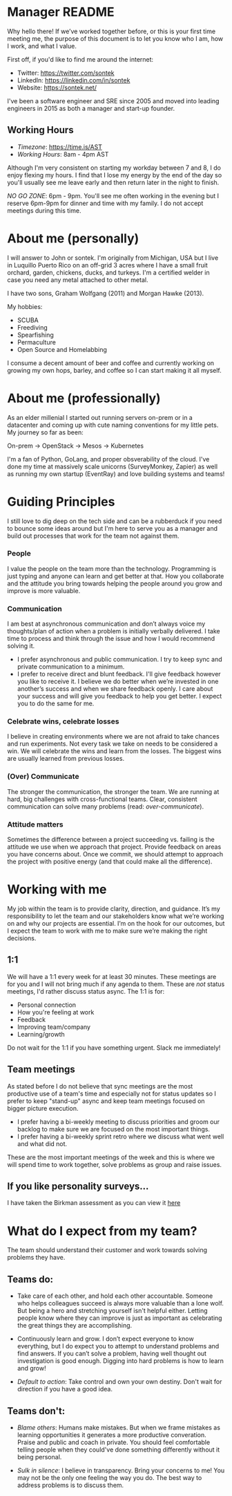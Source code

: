 # Manager README
Why hello there! If we’ve worked together before, or this is your first time
meeting me, the purpose of this document is to let you know who I am, how I
work, and what I value.

First off, if you'd like to find me around the internet:

- Twitter: https://twitter.com/sontek
- LinkedIn: https://linkedin.com/in/sontek
- Website: https://sontek.net/

I've been a software engineer and SRE since 2005 and moved into leading engineers
in 2015 as both a manager and start-up founder.

## Working Hours
- *Timezone*: https://time.is/AST
- *Working Hours*: 8am - 4pm AST 

Although I'm very consistent on starting my workday between 7 and 8, I do enjoy
flexing my hours.  I find that I lose my energy by the end of the day so
you'll usually see me leave early and then return later in the night to finish.

*NO GO ZONE*: 6pm - 9pm.  You'll see me often working in the evening but I reserve
6pm-9pm for dinner and time with my family. I do not accept meetings during this
time.


# About me (personally)
I will answer to John or sontek. I'm originally from Michigan, USA but I live in
Luquillo Puerto Rico on an off-grid 3 acres where I have a small fruit orchard,
garden, chickens, ducks, and turkeys.  I'm a certified welder in case you need
any metal attached to other metal.

I have two sons, Graham Wolfgang (2011) and Morgan Hawke (2013).

My hobbies:

- SCUBA
- Freediving
- Spearfishing
- Permaculture
- Open Source and Homelabbing

I consume a decent amount of beer and coffee and currently working on growing
my own hops, barley, and coffee so I can start making it all myself.


# About me (professionally)
As an elder millenial I started out running servers on-prem or in a datacenter
and coming up with cute naming conventions for my little pets. My journey so
far as been:

On-prem -> OpenStack -> Mesos -> Kubernetes

I'm a fan of Python, GoLang, and proper obsverability of the cloud.  I've done
my time at massively scale unicorns (SurveyMonkey, Zapier) as well as running
my own startup (EventRay) and love building systems and teams!

# Guiding Principles
I still love to dig deep on the tech side and can be a rubberduck if you need
to bounce some ideas around but I'm here to serve you as a manager and build out
processes that work for the team not against them.

### People
I value the people on the team more than the technology.  Programming is just
typing and anyone can learn and get better at that.  How you collaborate and
the attitude you bring towards helping the people around you grow and improve
is more valuable.


### Communication
I am best at asynchronous communication and don’t always voice my thoughts/plan
of action when a problem is initially verbally delivered. I take time to process
and think through the issue and how I would recommend solving it.

- I prefer asynchronous and public communication.  I try to keep sync and
  private communication to a minimum.
- I prefer to receive direct and blunt feedback. I'll give feedback however you
  like to receive it. I believe we do better when we’re invested in one
  another’s success and when we share feedback openly. I care about your success
  and will give you feedback to help you get better. I expect you to do the same
  for me.


### Celebrate wins, celebrate losses
I believe in creating environments where we are not afraid to take chances and
run experiments. Not every task we take on needs to be considered a win. We
will celebrate the wins and learn from the losses. The biggest wins are usually
learned from previous losses.

### (Over) Communicate
The stronger the communication, the stronger the team. We are running at hard,
big challenges with cross-functional teams. Clear, consistent communication can
solve many problems (read: *over-communicate*).

### Attitude matters
Sometimes the difference between a project succeeding vs. failing is the
attitude we use when we approach that project. Provide feedback on areas you
have concerns about. Once we commit, we should attempt to approach the project
with positive energy (and that could make all the difference).

# Working with me
My job within the team is to provide clarity, direction, and guidance. It’s my
responsibility to let the team and our stakeholders know what we’re working on
and why our projects are essential. I’m on the hook for our outcomes, but I
expect the team to work with me to make sure we’re making the right decisions.

## 1:1
We will have a 1:1 every week for at least 30 minutes. These meetings are for
you and I will not bring much if any agenda to them. These are *not* status
meetings, I'd rather discuss status async. The 1:1 is for:

- Personal connection
- How you're feeling at work
- Feedback
- Improving team/company
- Learning/growth

Do not wait for the 1:1 if you have something urgent. Slack me immediately!

## Team meetings
As stated before I do not believe that sync meetings are the most productive
use of a team's time and especially not for status updates so I prefer to keep
"stand-up" async and keep team meetings focused on bigger picture execution.

- I prefer having a bi-weekly meeting to discuss priorities and groom our
  backlog to make sure we are focused on the most important things.
- I prefer having a bi-weekly sprint retro where we discuss what went well and
  what did not.

These are the most important meetings of the week and this is where we will
spend time to work together, solve problems as group and raise issues.

## If you like personality surveys...
I have taken the Birkman assessment as you can view it [here](birkman.pdf)

# What do I expect from my team?
The team should understand their customer and work towards solving problems they
have.

## Teams do:
- Take care of each other, and hold each other accountable. Someone who helps
  colleagues succeed is always more valuable than a lone wolf. But being a hero
  and stretching yourself isn't helpful either.  Letting people know where they
  can improve is just as important as celebrating the great things they are
  accomplishing.

- Continuously learn and grow. I don’t expect everyone to know everything, but
  I do expect you to attempt to understand problems and find answers. If you
  can’t solve a problem, having well thought out investigation is good
  enough. Digging into hard problems is how to learn and grow!

- *Default to action*: Take control and own your own destiny. Don't wait for
  direction if you have a good idea.


## Teams don't:

- *Blame others*: Humans make mistakes. But when we frame mistakes as learning
  opportunities it generates a more productive converation. Praise and public
  and coach in private. You should feel comfortable telling people when they
  could've done something differently without it being personal.

- *Sulk in silence*: I believe in transparency.  Bring your concerns to me! You
  may not be the only one feeling the way you do.  The best way to address
  problems is to discuss them.
